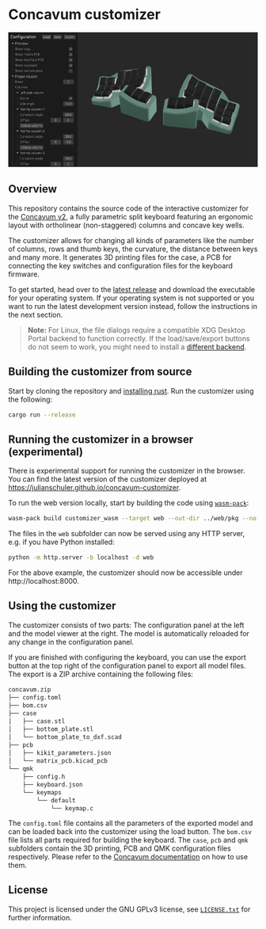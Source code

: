 # Concavum customizer

![An image of the UI of the customizer](img/customizer.png)

## Overview

This repository contains the source code of the interactive customizer for the [Concavum v2](https://github.com/julianschuler/keyboards/tree/master/concavum-v2), a fully parametric split keyboard featuring an ergonomic layout with ortholinear (non-staggered) columns and concave key wells.

The customizer allows for changing all kinds of parameters like the number of columns, rows and thumb keys, the curvature, the distance between keys and many more.
It generates 3D printing files for the case, a PCB for connecting the key switches and configuration files for the keyboard firmware.

To get started, head over to the [latest release](https://github.com/julianschuler/concavum-customizer/releases/latest) and download the executable for your operating system. If your operating system is not supported or you want to run the latest development version instead, follow the instructions in the next section.

> **Note:** For Linux, the file dialogs require a compatible XDG Desktop Portal backend to function correctly. If the load/save/export buttons do not seem to work, you might need to install a [different backend](https://docs.rs/rfd/latest/rfd/#xdg-desktop-portal-backend).

## Building the customizer from source

Start by cloning the repository and [installing rust](https://www.rust-lang.org/tools/install).
Run the customizer using the following:

```sh
cargo run --release
```

## Running the customizer in a browser (experimental)

There is experimental support for running the customizer in the browser.
You can find the latest version of the customizer deployed at https://julianschuler.github.io/concavum-customizer.

To run the web version locally, start by building the code using [`wasm-pack`](https://rustwasm.github.io/wasm-pack/installer/):

```sh
wasm-pack build customizer_wasm --target web --out-dir ../web/pkg --no-typescript --no-pack
```

The files in the `web` subfolder can now be served using any HTTP server, e.g. if you have Python installed:

```sh
python -m http.server -b localhost -d web
```

For the above example, the customizer should now be accessible under http://localhost:8000.

## Using the customizer

The customizer consists of two parts: The configuration panel at the left and the model viewer at the right.
The model is automatically reloaded for any change in the configuration panel.

If you are finished with configuring the keyboard, you can use the export button at the top right of the configuration panel to export all model files.
The export is a ZIP archive containing the following files:

```
concavum.zip
├── config.toml
├── bom.csv
├── case
│   ├── case.stl
│   ├── bottom_plate.stl
│   └── bottom_plate_to_dxf.scad
├── pcb
│   ├── kikit_parameters.json
│   └── matrix_pcb.kicad_pcb
└── qmk
    ├── config.h
    ├── keyboard.json
    └── keymaps
        └── default
            └── keymap.c
```

The `config.toml` file contains all the parameters of the exported model and can be loaded back into the customizer using the load button.
The `bom.csv` file lists all parts required for building the keyboard.
The `case`, `pcb` and `qmk` subfolders contain the 3D printing, PCB and QMK configuration files respectively.
Please refer to the [Concavum documentation](https://github.com/julianschuler/keyboards/tree/master/concavum-v2) on how to use them.

## License

This project is licensed under the GNU GPLv3 license, see [`LICENSE.txt`](LICENSE.txt) for further information.
